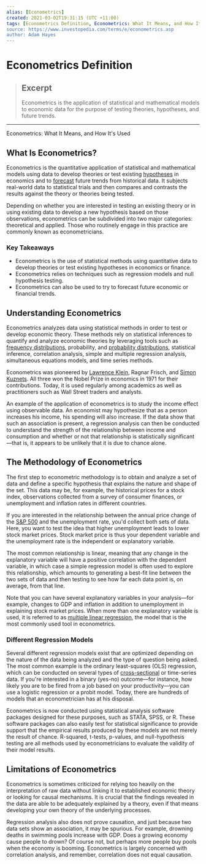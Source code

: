 ```yaml
---
alias: [Econometrics]
created: 2021-03-02T19:31:15 (UTC +11:00)
tags: [Econometrics Definition, Econometrics: What It Means, and How It's Used]
source: https://www.investopedia.com/terms/e/econometrics.asp
author: Adam Hayes
---
```


# Econometrics Definition

> ## Excerpt
> Econometrics is the application of statistical and mathematical models to economic data for the purpose of testing theories, hypotheses, and future trends.

---

Econometrics: What It Means, and How It's Used
## What Is Econometrics?

Econometrics is the quantitative application of statistical and mathematical models using data to develop theories or test existing [hypotheses](https://www.investopedia.com/terms/h/hypothesistesting.asp) in economics and to [forecast](https://www.investopedia.com/terms/f/forecasting.asp) future trends from historical data. It subjects real-world data to statistical trials and then compares and contrasts the results against the theory or theories being tested.

Depending on whether you are interested in testing an existing theory or in using existing data to develop a new hypothesis based on those observations, econometrics can be subdivided into two major categories: theoretical and applied. Those who routinely engage in this practice are commonly known as econometricians.

### Key Takeaways

-   Econometrics is the use of statistical methods using quantitative data to develop theories or test existing hypotheses in economics or finance.
-   Econometrics relies on techniques such as regression models and null hypothesis testing.
-   Econometrics can also be used to try to forecast future economic or financial trends.

## Understanding Econometrics

Econometrics analyzes data using statistical methods in order to test or develop economic theory. These methods rely on statistical inferences to quantify and analyze economic theories by leveraging tools such as [frequency distributions](https://www.investopedia.com/terms/f/frequencydistribution.asp), probability, and [probability distributions](https://www.investopedia.com/terms/p/probabilitydistribution.asp), statistical inference, correlation analysis, simple and multiple regression analysis, simultaneous equations models, and time series methods.

Econometrics was pioneered by [Lawrence Klein](https://www.investopedia.com/terms/l/lawrence-klein.asp), Ragnar Frisch, and [Simon Kuznets](https://www.investopedia.com/terms/s/simon-kuznets.asp). All three won the Nobel Prize in economics in 1971 for their contributions. Today, it is used regularly among academics as well as practitioners such as Wall Street traders and analysts.

An example of the application of econometrics is to study the income effect using observable data. An economist may hypothesize that as a person increases his income, his spending will also increase. If the data show that such an association is present, a regression analysis can then be conducted to understand the strength of the relationship between income and consumption and whether or not that relationship is statistically significant—that is, it appears to be unlikely that it is due to chance alone.

## The Methodology of Econometrics

The first step to econometric methodology is to obtain and analyze a set of data and define a specific hypothesis that explains the nature and shape of the set. This data may be, for example, the historical prices for a stock index, observations collected from a survey of consumer finances, or unemployment and inflation rates in different countries.

If you are interested in the relationship between the annual price change of the [S&P 500](https://www.investopedia.com/terms/s/sp500.asp) and the unemployment rate, you'd collect both sets of data. Here, you want to test the idea that higher unemployment leads to lower stock market prices. Stock market price is thus your dependent variable and the unemployment rate is the independent or explanatory variable.

The most common relationship is linear, meaning that any change in the explanatory variable will have a positive correlation with the dependent variable, in which case a simple regression model is often used to explore this relationship, which amounts to generating a best-fit line between the two sets of data and then testing to see how far each data point is, on average, from that line.

Note that you can have several explanatory variables in your analysis—for example, changes to GDP and inflation in addition to unemployment in explaining stock market prices. When more than one explanatory variable is used, it is referred to as [multiple linear regression](https://www.investopedia.com/terms/m/mlr.asp), the model that is the most commonly used tool in econometrics.

### Different Regression Models

Several different regression models exist that are optimized depending on the nature of the data being analyzed and the type of question being asked. The most common example is the ordinary least-squares (OLS) regression, which can be conducted on several types of [cross-sectional](https://www.investopedia.com/terms/c/cross_sectional_analysis.asp) or time-series data. If you're interested in a binary (yes-no) outcome—for instance, how likely you are to be fired from a job based on your productivity—you can use a logistic regression or a probit model. Today, there are hundreds of models that an econometrician has at his disposal.

Econometrics is now conducted using statistical analysis software packages designed for these purposes, such as STATA, SPSS, or R. These software packages can also easily test for statistical significance to provide support that the empirical results produced by these models are not merely the result of chance. R-squared, t-tests, p-values, and null-hypothesis testing are all methods used by econometricians to evaluate the validity of their model results.

## Limitations of Econometrics

Econometrics is sometimes criticized for relying too heavily on the interpretation of raw data without linking it to established economic theory or looking for causal mechanisms. It is crucial that the findings revealed in the data are able to be adequately explained by a theory, even if that means developing your own theory of the underlying processes.

Regression analysis also does not prove causation, and just because two data sets show an association, it may be spurious. For example, drowning deaths in swimming pools increase with GDP. Does a growing economy cause people to drown? Of course not, but perhaps more people buy pools when the economy is booming. Econometrics is largely concerned with correlation analysis, and remember, correlation does not equal causation.
